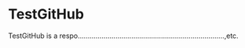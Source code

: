 TestGitHub
==========

TestGitHub is a respo..........................................................................,etc. 
